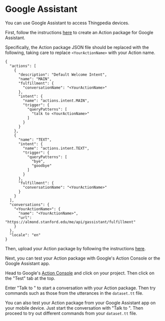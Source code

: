 # Google Assistant

You can use Google Assistant to access Thingpedia devices.

First, follow the instructions [here](https://developers.google.com/assistant/actions/actions-sdk) to create an Action package for Google Assistant.

Specifically, the Action package JSON file should be replaced with the following, taking care to replace `<YourActionName>` with your Action name.

```
{
  "actions": [
    {
      "description": "Default Welcome Intent",
      "name": "MAIN",
      "fulfillment": {
        "conversationName": "<YourActionName>"
      },
      "intent": {
        "name": "actions.intent.MAIN",
        "trigger": {
          "queryPatterns": [
            "talk to <YourActionName>"
          ]
        }
      }
    },
    {
      "name": "TEXT",
      "intent": {
        "name": "actions.intent.TEXT",
        "trigger": {
          "queryPatterns": [
            "bye",
            "goodbye"
          ]
        }
      },
      "fulfillment": {
        "conversationName": "<YourActionName>"
      }
    }
  ],
  "conversations": {
    "<YourActionName>": {
      "name": "<YourActionName>",
      "url": "https://almond.stanford.edu/me/api/gassistant/fulfillment"
    }
  },
  "locale": "en"
}

```

Then, upload your Action package by following the instructions [here](https://developers.google.com/assistant/actions/actions-sdk/create-a-project).

Next, you can test your Action package with Google's Action Console or the Google Assistant app.

Head to Google's [Action Console](https://console.actions.google.com/u/0/) and click on your project. Then click on the "Test" tab at the top.

Enter "Talk to <YourActionName>" to start a conversation with your Action package. Then try commands such as those from the utterances in the `dataset.tt` file.

You can also test your Action package from your Google Assistant app on your mobile device. Just start the conversation with "Talk to <YourActionName>". Then proceed to try out different commands from your `dataset.tt` file.
